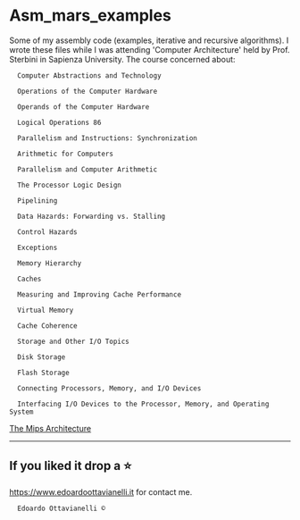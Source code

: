 # Asm_mars_examples
Some of my assembly code (examples, iterative and recursive algorithms).
I wrote these files while I was attending 'Computer Architecture' held by Prof. Sterbini in Sapienza University.
The course concerned about:

      Computer Abstractions and Technology

      Operations of the Computer Hardware

      Operands of the Computer Hardware

      Logical Operations 86

      Parallelism and Instructions: Synchronization

      Arithmetic for Computers

      Parallelism and Computer Arithmetic

      The Processor Logic Design

      Pipelining

      Data Hazards: Forwarding vs. Stalling

      Control Hazards

      Exceptions

      Memory Hierarchy

      Caches

      Measuring and Improving Cache Performance

      Virtual Memory

      Cache Coherence

      Storage and Other I/O Topics

      Disk Storage

      Flash Storage

      Connecting Processors, Memory, and I/O Devices

      Interfacing I/O Devices to the Processor, Memory, and Operating System

[The Mips Architecture](https://github.com/edoardottt/Asm_mars_examples/blob/master/resources/CPU-con-pipeline-completa.pdf)

--------------------------
If you liked it drop a :star:
--------------------------

https://www.edoardoottavianelli.it for contact me.


      Edoardo Ottavianelli ©
